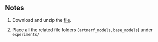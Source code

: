 ## Notes

1. Download and unzip the [file](https://drive.google.com/drive/folders/1LA0Lowx3l5_nUIRwqSOqzHDS4XYkRHeR?usp=sharing).

2. Place all the related file folders (`artnerf_models`, `base_models`) under `experiments/`
